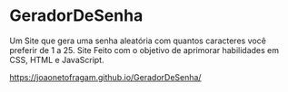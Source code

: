 # GeradorDeSenha

Um Site que gera uma senha aleatória com quantos caracteres você preferir de 1 a 25.
Site Feito com o objetivo de aprimorar habilidades em CSS, HTML e JavaScript.

https://joaonetofragam.github.io/GeradorDeSenha/
